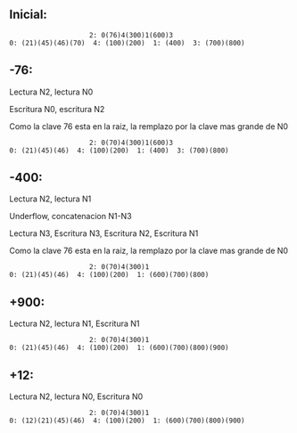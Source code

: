 ## Inicial: 
                        2: 0(76)4(300)1(600)3
    0: (21)(45)(46)(70)  4: (100)(200)  1: (400)  3: (700)(800)

## -76: 
Lectura N2, lectura N0

Escritura N0, escritura N2

Como la clave 76 esta en la raiz, la remplazo por la clave mas grande de N0

                        2: 0(70)4(300)1(600)3
    0: (21)(45)(46)  4: (100)(200)  1: (400)  3: (700)(800)

## -400: 
Lectura N2, lectura N1

Underflow, concatenacion N1-N3 

Lectura N3, Escritura N3, Escritura N2, Escritura N1

Como la clave 76 esta en la raiz, la remplazo por la clave mas grande de N0

                        2: 0(70)4(300)1
    0: (21)(45)(46)  4: (100)(200)  1: (600)(700)(800)

## +900: 
Lectura N2, lectura N1, Escritura N1

                        2: 0(70)4(300)1
    0: (21)(45)(46)  4: (100)(200)  1: (600)(700)(800)(900)

## +12: 
Lectura N2, lectura N0, Escritura N0

                        2: 0(70)4(300)1
    0: (12)(21)(45)(46)  4: (100)(200)  1: (600)(700)(800)(900)

